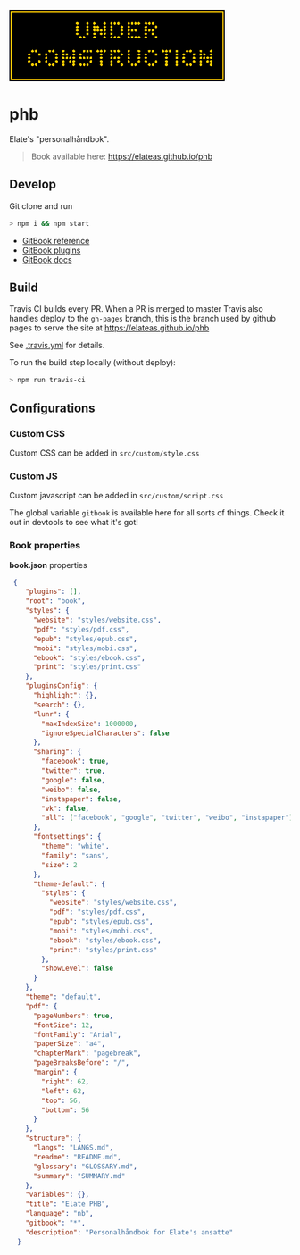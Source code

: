 
![under construction](/src/images/under_construction.gif)

# phb
Elate's "personalhåndbok".

> Book available here:
> https://elateas.github.io/phb

## Develop

Git clone and run
```bash
> npm i && npm start
```

 - [GitBook reference](https://toolchain.gitbook.com/)
 - [GitBook plugins](https://plugins.gitbook.com/browse)
 - [GitBook docs](https://gitbookio.gitbooks.io/documentation/)

## Build

Travis CI builds every PR.
When a PR is merged to master Travis also handles deploy to the `gh-pages` branch, this is the branch used by github pages to serve the site at https://elateas.github.io/phb

See [.travis.yml](./.travis.yml) for details.

To run the build step locally (without deploy):
```bash
> npm run travis-ci
```

## Configurations

### Custom CSS

Custom CSS can be added in `src/custom/style.css`

### Custom JS

Custom javascript can be added in `src/custom/script.css`

The global variable `gitbook` is available here for all sorts of things. Check it out in devtools to see what it's got!

### Book properties
**book.json** properties
```json
 {
    "plugins": [],
    "root": "book",
    "styles": {
      "website": "styles/website.css",
      "pdf": "styles/pdf.css",
      "epub": "styles/epub.css",
      "mobi": "styles/mobi.css",
      "ebook": "styles/ebook.css",
      "print": "styles/print.css"
    },
    "pluginsConfig": {
      "highlight": {},
      "search": {},
      "lunr": {
        "maxIndexSize": 1000000,
        "ignoreSpecialCharacters": false
      },
      "sharing": {
        "facebook": true,
        "twitter": true,
        "google": false,
        "weibo": false,
        "instapaper": false,
        "vk": false,
        "all": ["facebook", "google", "twitter", "weibo", "instapaper"]
      },
      "fontsettings": {
        "theme": "white",
        "family": "sans",
        "size": 2
      },
      "theme-default": {
        "styles": {
          "website": "styles/website.css",
          "pdf": "styles/pdf.css",
          "epub": "styles/epub.css",
          "mobi": "styles/mobi.css",
          "ebook": "styles/ebook.css",
          "print": "styles/print.css"
        },
        "showLevel": false
      }
    },
    "theme": "default",
    "pdf": {
      "pageNumbers": true,
      "fontSize": 12,
      "fontFamily": "Arial",
      "paperSize": "a4",
      "chapterMark": "pagebreak",
      "pageBreaksBefore": "/",
      "margin": {
        "right": 62,
        "left": 62,
        "top": 56,
        "bottom": 56
      }
    },
    "structure": {
      "langs": "LANGS.md",
      "readme": "README.md",
      "glossary": "GLOSSARY.md",
      "summary": "SUMMARY.md"
    },
    "variables": {},
    "title": "Elate PHB",
    "language": "nb",
    "gitbook": "*",
    "description": "Personalhåndbok for Elate's ansatte"
  }
```

